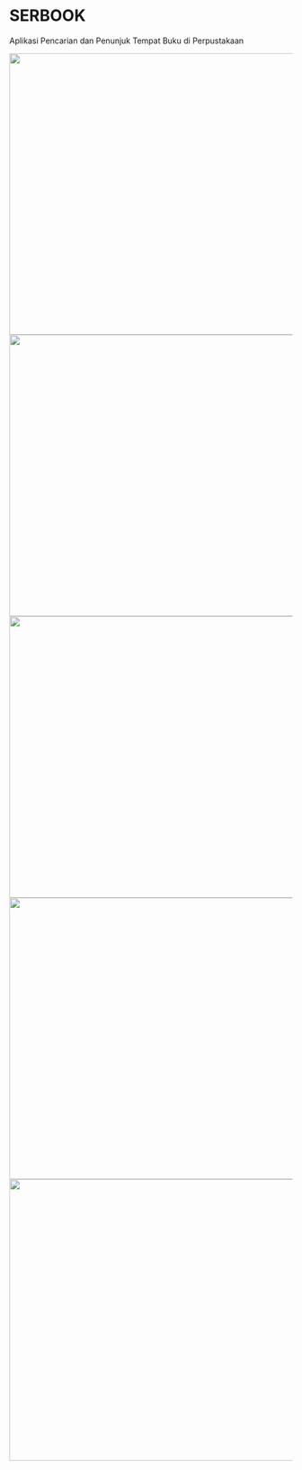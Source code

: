 # SERBOOK
Aplikasi Pencarian dan Penunjuk Tempat Buku di Perpustakaan

<img src="https://github.com/WiraTY/SERBOOK/assets/108583774/285c2ce0-d663-46dd-985a-2da7b848ab7e" width="800" height="500">
<img src="https://github.com/WiraTY/SERBOOK/assets/108583774/a30168e6-bc77-421a-98ff-aa9e20937680" width="800" height="500">
<img src="https://github.com/WiraTY/SERBOOK/assets/108583774/284d2f6b-524a-42ce-bdc7-fe39a97e33cb" width="800" height="500">
<img src="https://github.com/WiraTY/SERBOOK/assets/108583774/bead6c69-bf03-4993-8979-1843c67b2861" width="800" height="500">
<img src="https://github.com/WiraTY/SERBOOK/assets/108583774/3c479627-2daf-4793-9adf-7515dfc7387e" width="800" height="500">
